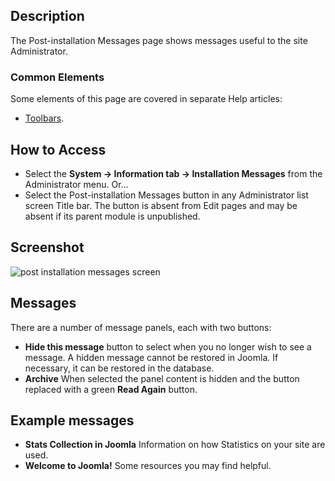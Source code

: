<!-- Filename: Help4.x:Post-installation_Messages_for_Joomla_CMS / Display title: Post-installation Messages for Joomla CMS -->

## Description

The Post-installation Messages page shows messages useful to the
site Administrator.

### Common Elements

Some elements of this page are covered in separate Help articles:

* [Toolbars](jdocmanual?article=help/common-elements/toolbars).

## How to Access

- Select the **System -> Information tab -> Installation Messages** from the
  Administrator menu. Or...
- Select the Post-installation Messages button in any Administrator list screen
  Title bar. The button is absent from Edit pages and may be absent if its 
  parent module is unpublished.

## Screenshot

![post installation messages screen](../../../en/images/post-install-messages/post-install-messages.png)

## Messages

There are a number of message panels, each with two buttons:
- **Hide this message** button to select when you no longer wish to see a 
  message. A hidden message cannot be restored in Joomla. If necessary, it can 
  be restored in the database.
- **Archive** When selected the panel content is hidden and the button replaced
    with a green **Read Again** button.

## Example messages

- **Stats Collection in Joomla** Information on how Statistics on your
  site are used.
- **Welcome to Joomla!** Some resources you may find helpful.
